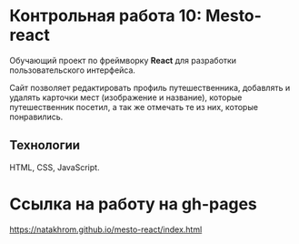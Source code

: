 # Контрольная работа 10: Mesto-react

Обучающий проект по фреймворку **React** для разработки пользовательского интерфейса.

Сайт позволяет редактировать профиль путешественника, добавлять и удалять карточки мест (изображение и название), которые путешественник посетил, а так же отмечать те из них, которые понравились.

## Технологии
HTML, CSS, JavaScript.

# Ссылка на работу на gh-pages
https://natakhrom.github.io/mesto-react/index.html
